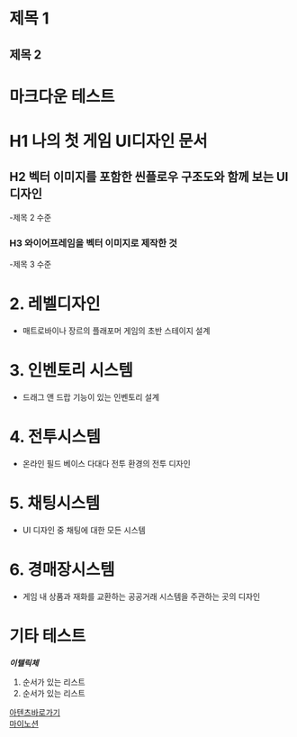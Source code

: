 
제목 1
=====
제목 2
-----



# 마크다운 테스트

# H1 나의 첫 게임 UI디자인 문서
## H2 벡터 이미지를 포함한 씬플로우 구조도와 함께 보는 UI디자인
-제목 2 수준
### H3 와이어프레임을 벡터 이미지로 제작한 것
-제목 3 수준
# 2. 레벨디자인
- 매트로바이나 장르의 플래포머 게임의 초반 스테이지 설계
# 3. 인벤토리 시스템
- 드래그 앤 드랍 기능이 있는 인벤토리 설계
# 4. 전투시스템
- 온라인 필드 베이스 다대다 전투 환경의 전투 디자인
# 5. 채팅시스템
- UI 디자인 중 채팅에 대한 모든 시스템
# 6. 경매장시스템
- 게임 내 상품과 재화를 교환하는 공공거래 시스템을 주관하는 곳의 디자인</br>



# 기타 테스트
__*이텔릭체*__</br>

1. 순서가 있는 리스트
2. 순서가 있는 리스트</br>

[아텐츠바로가기](https://atents-gameacademy.com/landing.do)</br>
[마이노션](https://www.notion.so/CHeonNoePung-s-World-809f1ab1422d442e94058a46633ad91b)